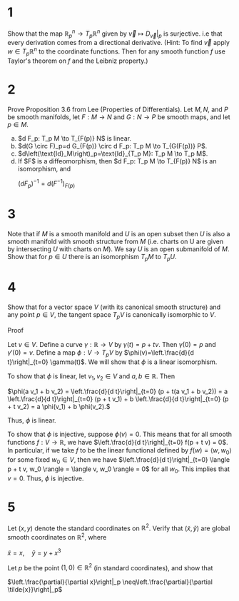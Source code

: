 # 1
Show that the map $`\mathbb{R}_p^n \to T_p \mathbb{R}^n`$ given by $\left.\vec{v} \mapsto D_{\vec{v}}\right|_p$ is surjective. i.e that every derivation comes from a directional derivative. (Hint: To find $\vec{v}$ apply $w \in T_p \mathbb{R}^n$ to the coordinate functions. Then for any smooth function $f$ use Taylor's theorem on $f$ and the Leibniz property.)
# 2
Prove Proposition 3.6 from Lee (Properties of Differentials). Let $M, N$, and $P$ be smooth manifolds, let $F: M \to N$ and $G: N \to P$ be smooth maps, and let $p \in M$.
<ol type="a">
<li>
  $d F_p: T_p M \to T_{F(p)} N$ is linear.
</li>
<li>
  $d(G \circ F)_p=d G_{F(p)} \circ d F_p: T_p M \to T_{G(F(p))} P$.
</li>
<li>
  $d\left(\text{Id}_M\right)_p=\text{Id}_{T_p M}: T_p M \to T_p M$.
</li>
<li>
  If $F$ is a diffeomorphism, then $d F_p: T_p M \to T_{F(p)} N$ is an isomorphism, and
  
  $(d F_p)^{-1}=d(F^{-1})_{F(p)}$
</li>
</ol>

# 3
Note that if $M$ is a smooth manifold and $U$ is an open subset then $U$ is also a smooth manifold with smooth structure from $M$ (i.e. charts on U are given by intersecting $U$ with charts on $M$). We say $U$ is an open submanifold of $M$. Show that for $p \in U$ there is an isomorphism $T_p M$ to $T_p U$.
# 4
Show that for a vector space $V$ (with its canonical smooth structure) and any point $p \in V$, the tangent space $T_p V$ is canonically isomorphic to $V$.

Proof

Let $v \in V$. Define a curve $\gamma: \mathbb{R} \to V$ by $\gamma(t)=p+t v$. Then $\gamma(0)=p$ and $\gamma'(0)=v$. Define a map $\phi: V \to T_p V$ by $\phi(v)=\left.\frac{d}{d t}\right|_{t=0} \gamma(t)$. We will show that $\phi$ is a linear isomorphism.

To show that $\phi$ is linear, let $v_1, v_2 \in V$ and $a, b \in \mathbb{R}$. Then 

$`\phi(a v_1 + b v_2) = \left.\frac{d}{d t}\right|_{t=0} (p + t(a v_1 + b v_2)) = a \left.\frac{d}{d t}\right|_{t=0} (p + t v_1) + b \left.\frac{d}{d t}\right|_{t=0} (p + t v_2) = a \phi(v_1) + b \phi(v_2).`$

Thus, $\phi$ is linear.

To show that $\phi$ is injective, suppose $\phi(v) = 0$. This means that for all smooth functions $f: V \to \mathbb{R}$, we have $`\left.\frac{d}{d t}\right|_{t=0} f(p + t v) = 0`$. In particular, if we take $f$ to be the linear functional defined by $`f(w) = \langle w, w_0 \rangle`$ for some fixed $w_0 \in V$, then we have $`\left.\frac{d}{d t}\right|_{t=0} \langle p + t v, w_0 \rangle = \langle v, w_0 \rangle = 0`$ for all $w_0$. This implies that $v = 0$. Thus, $\phi$ is injective.

# 5
Let $(x, y)$ denote the standard coordinates on $\mathbb{R}^2$. Verify that $(\tilde{x}, \tilde{y})$ are global smooth coordinates on $\mathbb{R}^2$, where

$\tilde{x}=x, \quad \tilde{y}=y+x^3$

Let $p$ be the point $(1,0) \in \mathbb{R}^2$ (in standard coordinates), and show that

$\left.\frac{\partial}{\partial x}\right|_p \neq\left.\frac{\partial}{\partial \tilde{x}}\right|_p$
